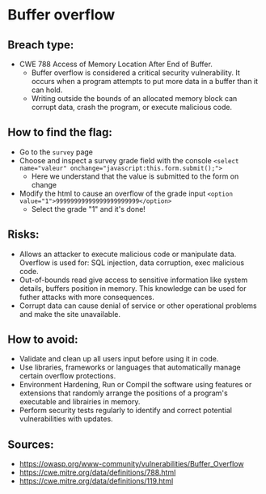 # Buffer overflow


## Breach type:
* CWE 788 Access of Memory Location After End of Buffer.
    * Buffer overflow is considered a critical security vulnerability. It occurs when a program attempts to put more data in a buffer than it can hold. 
    * Writing outside the bounds of an allocated memory block can corrupt data, crash the program, or execute malicious code.

## How to find the flag:

* Go to the `survey` page
* Choose and inspect a survey grade field with the console `<select name="valeur" onchange="javascript:this.form.submit();">`
    * Here we understand that the value is submitted to the form on change
* Modify the html to cause an overflow of the grade input `<option value="1">99999999999999999999999</option>`
    * Select the grade "1" and it's done!

## Risks:

* Allows an attacker to execute malicious code or manipulate data. Overflow is used for: SQL injection, data corruption, exec malicious code.
* Out-of-bounds read give access to sensitive information like system details, buffers position in memory.
This knowledge can be used for futher attacks with more consequences.
* Corrupt data can cause denial of service or other operational problems and make the site unavailable.

## How to avoid:

* Validate and clean up all users input before using it in code.
* Use libraries, frameworks or languages that automatically manage certain overflow protections.
* Environment Hardening, Run or Compil the software using features or extensions that randomly arrange the positions of a program's executable and librairies in memory.
* Perform security tests regularly to identify and correct potential vulnerabilities with updates.

## Sources:
* https://owasp.org/www-community/vulnerabilities/Buffer_Overflow
* https://cwe.mitre.org/data/definitions/788.html
* https://cwe.mitre.org/data/definitions/119.html
